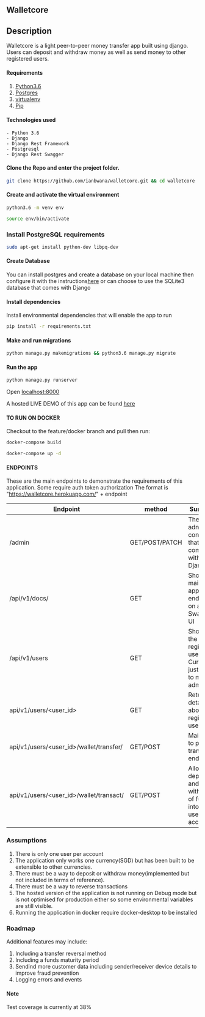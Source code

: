 ## Walletcore


## Description
Walletcore is a light peer-to-peer money transfer app built using django. Users can deposit and withdraw money as well as send money to other registered users.

#### Requirements
1. [Python3.6](https://www.python.org/downloads/)
2. [Postgres](https://www.postgresql.org/download/)
3. [virtualenv](https://virtualenv.pypa.io/en/stable/installation/)
4. [Pip](https://pip.pypa.io/en/stable/installing/)

#### Technologies used
    - Python 3.6
    - Django
    - Django Rest Framework
    - Postgresql
    - Django Rest Swagger

#### Clone the Repo and enter the project folder.
```bash
git clone https://github.com/ianbwana/walletcore.git && cd walletcore
```
#### Create and activate the virtual environment
```bash
python3.6 -m venv env
```

```bash
source env/bin/activate
```
### Install PostgreSQL requirements
```bash
sudo apt-get install python-dev libpq-dev
```
#### Create Database
You can install postgres and create a database on your local machine then configure it with the instructions[here](https://www.digitalocean.com/community/tutorials/how-to-use-postgresql-with-your-django-application-on-ubuntu-14-04) or can choose to use the 
SQLite3 database that comes with Django

#### Install dependencies
Install environmental dependencies that will enable the app to run
```bash
pip install -r requirements.txt
```

#### Make and run migrations
```bash
python manage.py makemigrations && python3.6 manage.py migrate
```

#### Run the app
```bash
python manage.py runserver
```
Open [localhost:8000](http://127.0.0.1:8000/)

A hosted LIVE DEMO of this app can be found [here](https://walletcore.herokuapp.com/)

#### TO RUN ON DOCKER
Checkout to the feature/docker branch and pull then run:

```bash
docker-compose build

docker-compose up -d
```

#### ENDPOINTS
These are the main endpoints to demonstrate the requirements of this application. Some require auth token authorization
The format is "https://walletcore.herokuapp.com/" + endpoint

| Endpoint  | method |Summary|             
| ------------- | ------------- |------------|
| /admin  | GET/POST/PATCH  |      The main adnin console that comes with Django      |
| /api/v1/docs/  | GET          |  Show the main application endpoints on a Swagger UI
| /api/v1/users  | GET  | Show all the registered users. Currently just limited to main admin            |
| api/v1/users/<user_id>  | GET  | Returns details about a registered user            |
| api/v1/users/<user_id>/wallet/transfer/  | GET/POST  | Main peer to peer transfer endpoint           |
| api/v1/users/<user_id>/wallet/transact/  | GET/POST  | Allows for deposit and withdrawal of funds into a user's account           |


### Assumptions
1. There is only one user per account
2. The application only works one currency(SGD) but has been built to be extensible to other currencies.
3. There must be a way to deposit or withdraw money(implemented but not included in terms of reference).
4. There must be a way to reverse transactions
5. The hosted version of the application is not running on Debug mode but is not optimised for production either so some environmental variables are still visible.
6. Running the application in docker require docker-desktop to be installed

### Roadmap
Additional features may include:

1. Including a transfer reversal method
2. Including a funds maturity period
3. Sendind more customer data including sender/receiver device details to improve fraud prevention
4. Logging errors and events

#### Note
Test coverage is currently at 38%
